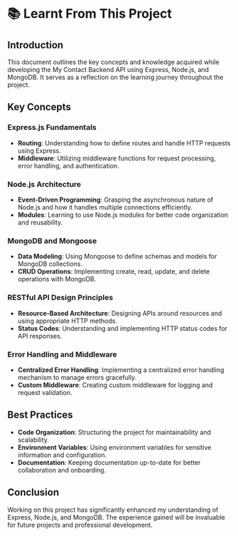 # 📚 Learnt From This Project

## Introduction
This document outlines the key concepts and knowledge acquired while developing the My Contact Backend API using Express, Node.js, and MongoDB. It serves as a reflection on the learning journey throughout the project.

## Key Concepts

### Express.js Fundamentals
- **Routing**: Understanding how to define routes and handle HTTP requests using Express.
- **Middleware**: Utilizing middleware functions for request processing, error handling, and authentication.

### Node.js Architecture
- **Event-Driven Programming**: Grasping the asynchronous nature of Node.js and how it handles multiple connections efficiently.
- **Modules**: Learning to use Node.js modules for better code organization and reusability.

### MongoDB and Mongoose
- **Data Modeling**: Using Mongoose to define schemas and models for MongoDB collections.
- **CRUD Operations**: Implementing create, read, update, and delete operations with MongoDB.

### RESTful API Design Principles
- **Resource-Based Architecture**: Designing APIs around resources and using appropriate HTTP methods.
- **Status Codes**: Understanding and implementing HTTP status codes for API responses.

### Error Handling and Middleware
- **Centralized Error Handling**: Implementing a centralized error handling mechanism to manage errors gracefully.
- **Custom Middleware**: Creating custom middleware for logging and request validation.

## Best Practices
- **Code Organization**: Structuring the project for maintainability and scalability.
- **Environment Variables**: Using environment variables for sensitive information and configuration.
- **Documentation**: Keeping documentation up-to-date for better collaboration and onboarding.

## Conclusion
Working on this project has significantly enhanced my understanding of Express, Node.js, and MongoDB. The experience gained will be invaluable for future projects and professional development.
